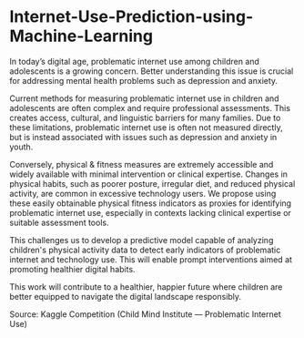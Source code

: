 # Internet-Use-Prediction-using-Machine-Learning

In today’s digital age, problematic internet use among children and adolescents is a growing concern. Better understanding this issue is crucial for addressing mental health problems such as depression and anxiety.

Current methods for measuring problematic internet use in children and adolescents are often complex and require professional assessments. This creates access, cultural, and linguistic barriers for many families. Due to these limitations, problematic internet use is often not measured directly, but is instead associated with issues such as depression and anxiety in youth.

Conversely, physical & fitness measures are extremely accessible and widely available with minimal intervention or clinical expertise. Changes in physical habits, such as poorer posture, irregular diet, and reduced physical activity, are common in excessive technology users. We propose using these easily obtainable physical fitness indicators as proxies for identifying problematic internet use, especially in contexts lacking clinical expertise or suitable assessment tools.

This challenges us to develop a predictive model capable of analyzing children's physical activity data to detect early indicators of problematic internet and technology use. This will enable prompt interventions aimed at promoting healthier digital habits.

This work will contribute to a healthier, happier future where children are better equipped to navigate the digital landscape responsibly.

Source: Kaggle Competition (Child Mind Institute — Problematic Internet Use) 
